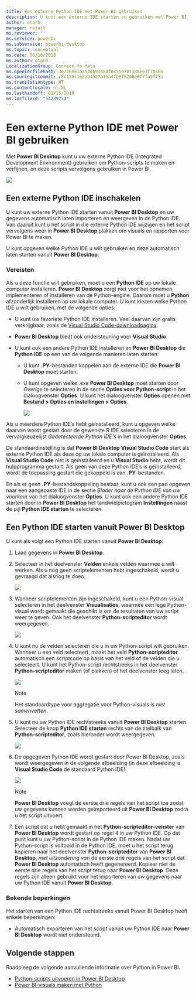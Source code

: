 ```yaml
---
title: Een externe Python IDE met Power BI gebruiken
description: U kunt een externe IDE starten en gebruiken met Power BI
author: otarb
manager: rajatt
ms.reviewer: ''
ms.service: powerbi
ms.subservice: powerbi-desktop
ms.topic: conceptual
ms.date: 06/18/2018
ms.author: otarb
LocalizationGroup: Connect to data
ms.openlocfilehash: 3e7169e1aa54db93488f0c55e701188667f70305
ms.sourcegitcommit: c8c126c1b2ab4527a16a4fb8f5208e0f7fa5ff5a
ms.translationtype: HT
ms.contentlocale: nl-NL
ms.lasthandoff: 01/15/2019
ms.locfileid: "54289254"
---
```

# <a name="use-an-external-python-ide-with-power-bi"></a>Een externe Python IDE met Power BI gebruiken
Met **Power BI Desktop** kunt u uw externe Python IDE (Integrated Development Environment) gebruiken om Python-scripts te maken en verfijnen, en deze scripts vervolgens gebruiken in Power BI.

![](media/desktop-python-ide/python-ide-1.png)

## <a name="enable-an-external-python-ide"></a>Een externe Python IDE inschakelen
U kunt uw externe Python IDE starten vanuit **Power BI Desktop** en uw gegevens automatisch laten importeren en weergeven in de Python IDE. Van daaruit kunt u het script in die externe Python IDE wijzigen en het script vervolgens weer in **Power BI Desktop** plakken om visuals en rapporten voor Power BI te maken.

U kunt opgeven welke Python IDE u wilt gebruiken en deze automatisch laten starten vanuit **Power BI Desktop**.

### <a name="requirements"></a>Vereisten
Als u deze functie wilt gebruiken, moet u een **Python IDE** op uw lokale computer installeren. **Power BI Desktop** zorgt niet voor het opnemen, implementeren of installeren van de Python-engine. Daarom moet u **Python** afzonderlijk installeren op uw lokale computer. U kunt kiezen welke Python IDE u wilt gebruiken, met de volgende opties:

* U kunt uw favoriete Python IDE installeren. Veel daarvan zijn gratis verkrijgbaar, zoals de [Visual Studio Code-downloadpagina](https://code.visualstudio.com/download/).
* **Power BI Desktop** biedt ook ondersteuning voor **Visual Studio**.
* U kunt ook een andere Python IDE installeren en **Power BI Desktop** die **Python IDE** op een van de volgende manieren laten starten:
  
  * U kunt **.PY**-bestanden koppelen aan de externe IDE die **Power BI Desktop** moet starten.
  * U kunt opgeven welke .exe **Power BI Desktop** moet starten door *Overige* te selecteren in de sectie **Opties voor Python-script** in het dialoogvenster **Opties**. U kunt het dialoogvenster **Opties** openen met **Bestand > Opties en instellingen > Opties**.
    
    ![](media/desktop-python-ide/python-ide-2.png)

Als u meerdere Python IDE’s hebt geïnstalleerd, kunt u opgeven welke daarvan wordt gestart door de gewenste R IDE selecteren in de vervolgkeuzelijst *Gedetecteerde Python IDE's* in het dialoogvenster **Opties**.

De standaardinstelling is dat **Power BI Desktop** **Visual Studio Code** start als externe Python IDE als deze op uw lokale computer is geïnstalleerd. Als **Visual Studio Code** niet is geïnstalleerd en u **Visual Studio** hebt, wordt dit hulpprogramma gestart. Als geen van deze Python IDE’s is geïnstalleerd, wordt de toepassing gestart die gekoppeld is aan **.PY**-bestanden.

En als er geen **.PY**-bestandskoppeling bestaat, kunt u ook een pad opgeven naar een aangepaste IDE in de sectie *Blader naar de Python IDE van uw voorkeur* van het dialoogvenster **Opties**. U kunt ook een andere Python IDE starten door in **Power BI Desktop** het tandwielpictogram **Instellingen** naast de pijl **Python IDE starten** te selecteren.

## <a name="launch-a-python-ide-from-power-bi-desktop"></a>Een Python IDE starten vanuit Power BI Desktop
U kunt als volgt een Python IDE starten vanuit **Power BI Desktop**:

1. Laad gegevens in **Power BI Desktop**.
2. Selecteer in het deelvenster **Velden** enkele velden waarmee u wilt werken. Als u nog geen scriptelementen hebt ingeschakeld, wordt u gevraagd dat alsnog te doen.
   
   ![](media/desktop-python-ide/python-ide-3.png)
3. Wanneer scriptelementen zijn ingeschakeld, kunt u een Python-visual selecteren in het deelvenster **Visualisaties**, waarmee een lege Python-visual wordt gemaakt die geschikt is om de resultaten van uw script weer te geven. Ook het deelvenster **Python-scripteditor** wordt weergegeven.
   
   ![](media/desktop-python-ide/python-ide-4.png)
4. U kunt nu de velden selecteren die u in uw Python-script wilt gebruiken. Wanneer u een veld selecteert, maakt het veld **Python-scripteditor** automatisch een scriptcode op basis van het veld of de velden die u selecteert. U kunt het Python-script rechtstreeks in het deelvenster **Python-scripteditor** maken (of plakken) of het deelvenster leeg laten.
   
   ![](media/desktop-python-ide/python-ide-5.png)
   
   > [!NOTE]
   > Het standaardtype voor aggregatie voor Python-visuals is *niet samenvatten*.
   > 
   > 
5. U kunt nu uw Python IDE rechtstreeks vanuit **Power BI Desktop** starten. Selecteer de knop **Python IDE starten** rechts van de titelbalk van **Python-scripteditor**, zoals hieronder wordt weergegeven.
   
   ![](media/desktop-python-ide/python-ide-6.png)
6. De opgegeven Python IDE wordt gestart door Power BI Desktop, zoals wordt weergegeven in de volgende afbeelding (in deze afbeelding is **Visual Studio Code** de standaard Python IDE).
   
   ![](media/desktop-python-ide/python-ide-7.png)
   
   > [!NOTE]
   > **Power BI Desktop** voegt de eerste drie regels van het script toe zodat uw gegevens kunnen worden geïmporteerd uit **Power BI Desktop** zodra u het script uitvoert.
   > 
   > 
7. Een script dat u hebt gemaakt in het **Python-scripteditor-venster** van **Power BI Desktop** wordt gestart op regel 4 in uw Python IDE. Op dat punt kunt u uw Python-script in de Python IDE maken. Nadat uw Python-script is voltooid in de Python IDE, moet u het script terug kopiëren naar het deelvenster **Python-scripteditor** van **Power BI Desktop**, *met uitzondering van* de eerste drie regels van het script dat **Power BI Desktop** automatisch heeft gegenereerd. Kopieer niet de eerste drie regels van het script terug naar **Power BI Desktop**. Deze regels zijn alleen gebruikt voor het importeren van uw gegevens naar uw Python IDE vanuit **Power BI Desktop**.

### <a name="known-limitations"></a>Bekende beperkingen
Het starten van een Python IDE rechtstreeks vanuit Power BI Desktop heeft enkele beperkingen:

* Automatisch exporteren van het script vanuit uw Python IDE naar **Power BI Desktop** wordt niet ondersteund.

## <a name="next-steps"></a>Volgende stappen
Raadpleeg de volgende aanvullende informatie over Python in Power BI.

* [Python-scripts uitvoeren in Power BI Desktop](desktop-python-scripts.md)
* [Power BI-visuals maken met Python](desktop-python-visuals.md)

